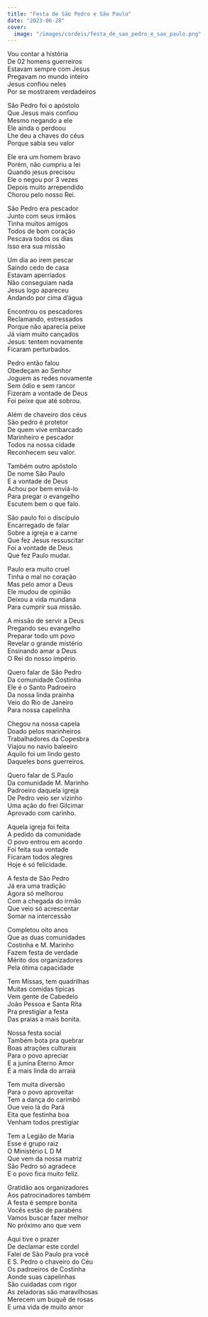 ```yaml
---
title: "Festa de São Pedro e São Paulo"
date: "2023-06-28"
cover:
  image: "/images/cordeis/festa_de_sao_pedro_e_sao_paulo.png"
---
```


Vou contar a história  
De 02 homens guerreiros  
Estavam sempre com Jesus  
Pregavam no mundo inteiro  
Jesus confiou neles  
Por se mostrarem verdadeiros  

São Pedro foi o apóstolo  
Que Jesus mais confiou  
Mesmo negando a ele  
Ele ainda o perdoou  
Lhe deu a chaves do céus  
Porque sabia seu valor  

Ele era um homem bravo  
Porém, não cumpriu a lei  
Quando jesus precisou  
Ele o negou por 3 vezes  
Depois muito arrependido  
Chorou pelo nosso Rei.  

São Pedro era pescador  
Junto com seus irmãos  
Tinha muitos amigos  
Todos de bom coração  
Pescava todos os dias  
Isso era sua missão  

<!-- pagebreak -->

Um dia ao irem pescar  
Saindo cedo de casa  
Estavam aperriados  
Não conseguiam nada  
Jesus logo apareceu  
Andando por cima d’água  

Encontrou os pescadores  
Reclamando, estressados  
Porque não aparecia peixe  
Já viam muito cançados  
Jesus: tentem novamente  
Ficaram perturbados.  

Pedro então falou  
Obedeçam ao Senhor  
Joguem as redes novamente  
Sem ódio e sem rancor  
Fizeram a vontade de Deus  
Foi peixe que até sobrou.  

Além de chaveiro dos céus  
São pedro é protetor  
De quem vive embarcado  
Marinheiro e pescador  
Todos na nossa cidade  
Reconhecem seu valor.  

<!-- pagebreak -->

Também outro apóstolo  
De nome São Paulo  
E a vontade de Deus  
Achou por bem enviá-lo  
Para pregar o evangelho  
Escutem bem o que falo.  

São paulo foi o discípulo  
Encarregado de falar  
Sobre a igreja e a carne  
Que fez Jesus ressuscitar  
Foi a vontade de Deus  
Que fez Paulo mudar.  

Paulo era muito cruel  
Tinha o mal no coração  
Mas pelo amor a Deus  
Ele mudou de opinião  
Deixou a vida mundana  
Para cumprir sua missão.  

A missão de servir a Deus  
Pregando seu evangelho  
Preparar todo um povo  
Revelar o grande mistério  
Ensinando amar a Deus  
O Rei do nosso império.  

<!-- pagebreak -->

Quero falar de São Pedro  
Da comunidade Costinha  
Ele é o Santo Padroeiro  
Da nossa linda prainha  
Veio do Rio de Janeiro  
Para nossa  capelinha  

Chegou na nossa capela  
Doado pelos marinheiros  
Trabalhadores da  Copesbra  
Viajou no navio baleeiro  
Aquilo foi um lindo gesto  
Daqueles bons guerreiros.  

Quero falar de S.Paulo  
Da comunidade M. Marinho  
Padroeiro daquela igreja  
De Pedro veio ser vizinho  
Uma ação do frei Gilcimar  
Aprovado com carinho.  

Aquela igreja foi feita  
A pedido da comunidade  
O povo entrou em acordo  
Foi feita sua vontade  
Ficaram todos alegres  
Hoje é só felicidade.  

<!-- pagebreak -->

A festa de São Pedro  
Já era uma tradição  
Agora só melhorou  
Com a chegada do irmão  
Que veio só acrescentar  
Somar na intercessão  

Completou oito anos  
Que as duas comunidades  
Costinha e M. Marinho  
Fazem festa de verdade  
Mérito dos organizadores  
Pela ótima capacidade  

Tem Missas, tem quadrilhas  
Muitas comidas típicas  
Vem gente de Cabedelo  
João Pessoa e Santa Rita  
Pra prestigiar a festa  
Das praias a mais bonita.  

Nossa festa social  
Também bota pra quebrar  
Boas atrações culturais  
Para o povo apreciar  
E a junina Eterno Amor  
É a mais linda do arraiá  

Tem muita diversão  
Para o povo aproveitar  
Tem a dança do carimbó  
Oue veio lá do Pará  
Eita que festinha boa  
Venham todos prestigiar  

Tem a Legião de Maria  
Esse é grupo raiz  
O Ministério L D M  
Que vem da nossa matriz  
São Pedro só agradece  
E o povo fica muito feliz.  

Gratidão aos organizadores  
Aos patrocinadores também  
A festa é sempre bonita  
Vocês estão de parabéns  
Vamos buscar fazer melhor  
No próximo ano que vem  

Aqui tive o prazer  
De declamar este cordel  
Falei de São Paulo pra você  
E S. Pedro o chaveiro do Céu  
Os padroeiros de Costinha  
Aonde suas capelinhas  
São cuidadas com rigor  
As zeladoras são maravilhosas  
Merecem um buquê de rosas  
E uma vida de muito amor  
